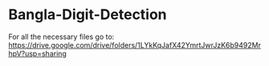 # Bangla-Digit-Detection

For all the necessary files go to:
https://drive.google.com/drive/folders/1LYkKqJafX42YmrtJwrJzK6b9492MrhpV?usp=sharing
